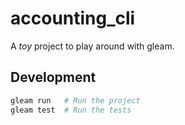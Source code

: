# accounting_cli

A *toy* project to play around with gleam.


## Development

```sh
gleam run   # Run the project
gleam test  # Run the tests
```
